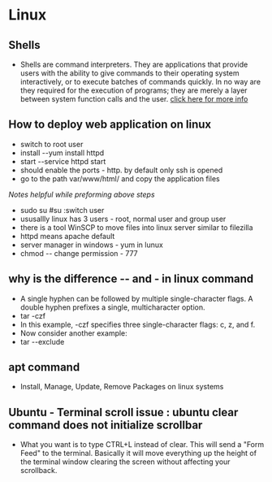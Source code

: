 # Linux

##  Shells 
* Shells are command interpreters. They are applications that provide users with the ability to give commands to their operating system interactively, or to execute batches of commands quickly. In no way are they required for the execution of programs; they are merely a layer between system function calls and the user.
[click here for more info](http://mywiki.wooledge.org/BashGuide)
## How to deploy web application on linux
* switch to root user
* install --yum install httpd
* start		--service httpd start
* should enable the ports - http. by default only ssh is opened
* go to the path var/www/html/ and copy the application files

_Notes helpful while preforming above steps_
* sudo su #su :switch user
* ususallly linux has 3 users - root, normal user and group user
* there is a tool WinSCP to move files into linux server similar to filezilla
* httpd means apache default 
* server manager in windows - yum in lunux
* chmod -- change permission - 777

## why is the difference -- and - in linux command
* A single hyphen can be followed by multiple single-character flags. A double hyphen prefixes a single, multicharacter option.
* tar -czf
* In this example, -czf specifies three single-character flags: c, z, and f.
* Now consider another example:
* tar --exclude

## apt command
* Install, Manage, Update, Remove Packages on linux systems 

## Ubuntu - Terminal scroll issue : ubuntu clear command does not initialize scrollbar
* What you want is to type CTRL+L instead of clear. This will send a "Form Feed" to the terminal. Basically it will move everything up the height of the terminal window clearing the screen without affecting your scrollback.
